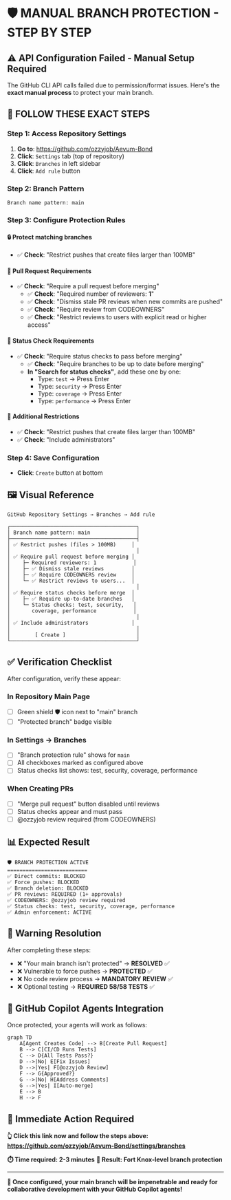 # 🛡️ MANUAL BRANCH PROTECTION - STEP BY STEP

## ⚠️ API Configuration Failed - Manual Setup Required

The GitHub CLI API calls failed due to permission/format issues. Here's the **exact manual process** to protect your main branch.

## 🎯 **FOLLOW THESE EXACT STEPS**

### **Step 1: Access Repository Settings**
1. **Go to**: https://github.com/ozzyjob/Aevum-Bond
2. **Click**: `Settings` tab (top of repository)
3. **Click**: `Branches` in left sidebar
4. **Click**: `Add rule` button

### **Step 2: Branch Pattern**
```
Branch name pattern: main
```

### **Step 3: Configure Protection Rules**

#### **🔒 Protect matching branches**
- ✅ **Check**: "Restrict pushes that create files larger than 100MB"

#### **🔀 Pull Request Requirements**  
- ✅ **Check**: "Require a pull request before merging"
  - ✅ **Check**: "Required number of reviewers: **1**"
  - ✅ **Check**: "Dismiss stale PR reviews when new commits are pushed"
  - ✅ **Check**: "Require review from CODEOWNERS"
  - ✅ **Check**: "Restrict reviews to users with explicit read or higher access"

#### **🧪 Status Check Requirements**
- ✅ **Check**: "Require status checks to pass before merging"
  - ✅ **Check**: "Require branches to be up to date before merging"
  - **In "Search for status checks"**, add these one by one:
    - Type: `test` → Press Enter
    - Type: `security` → Press Enter  
    - Type: `coverage` → Press Enter
    - Type: `performance` → Press Enter

#### **🚫 Additional Restrictions**
- ✅ **Check**: "Restrict pushes that create files larger than 100MB"
- ✅ **Check**: "Include administrators"

### **Step 4: Save Configuration**
- **Click**: `Create` button at bottom

## 🖼️ **Visual Reference**

```
GitHub Repository Settings → Branches → Add rule

┌─────────────────────────────────────────┐
│ Branch name pattern: main               │
├─────────────────────────────────────────┤
│ ✅ Restrict pushes (files > 100MB)     │
│                                         │
│ ✅ Require pull request before merging │
│    ├─ Required reviewers: 1            │
│    ├─ ✅ Dismiss stale reviews         │
│    ├─ ✅ Require CODEOWNERS review     │
│    └─ ✅ Restrict reviews to users...  │
│                                         │
│ ✅ Require status checks before merge  │
│    ├─ ✅ Require up-to-date branches   │
│    └─ Status checks: test, security,   │
│       coverage, performance            │
│                                         │
│ ✅ Include administrators              │
│                                         │
│        [ Create ]                       │
└─────────────────────────────────────────┘
```

## ✅ **Verification Checklist**

After configuration, verify these appear:

### **In Repository Main Page**
- [ ] Green shield 🛡️ icon next to "main" branch
- [ ] "Protected branch" badge visible

### **In Settings → Branches**
- [ ] "Branch protection rule" shows for `main`
- [ ] All checkboxes marked as configured above
- [ ] Status checks list shows: test, security, coverage, performance

### **When Creating PRs**
- [ ] "Merge pull request" button disabled until reviews
- [ ] Status checks appear and must pass
- [ ] @ozzyjob review required (from CODEOWNERS)

## 📊 **Expected Result**

```
🛡️ BRANCH PROTECTION ACTIVE
========================== 
✅ Direct commits: BLOCKED
✅ Force pushes: BLOCKED  
✅ Branch deletion: BLOCKED
✅ PR reviews: REQUIRED (1+ approvals)
✅ CODEOWNERS: @ozzyjob review required
✅ Status checks: test, security, coverage, performance
✅ Admin enforcement: ACTIVE
```

## 🚨 **Warning Resolution**

After completing these steps:
- ❌ "Your main branch isn't protected" → **RESOLVED** ✅
- ❌ Vulnerable to force pushes → **PROTECTED** ✅
- ❌ No code review process → **MANDATORY REVIEW** ✅
- ❌ Optional testing → **REQUIRED 58/58 TESTS** ✅

## 🤖 **GitHub Copilot Agents Integration**

Once protected, your agents will work as follows:

```mermaid
graph TD
    A[Agent Creates Code] --> B[Create Pull Request]
    B --> C[CI/CD Runs Tests]
    C --> D{All Tests Pass?}
    D -->|No| E[Fix Issues]
    D -->|Yes| F[@ozzyjob Review]
    F --> G{Approved?}
    G -->|No| H[Address Comments]
    G -->|Yes| I[Auto-merge]
    E --> B
    H --> F
```

## 🎯 **Immediate Action Required**

**👆 Click this link now and follow the steps above:**
**https://github.com/ozzyjob/Aevum-Bond/settings/branches**

**⏱️ Time required: 2-3 minutes**
**🎯 Result: Fort Knox-level branch protection**

---

**🚀 Once configured, your main branch will be impenetrable and ready for collaborative development with your GitHub Copilot agents!**

